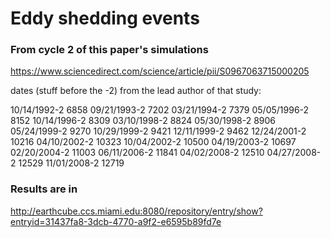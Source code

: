 # Eddy shedding events
### From cycle 2 of this paper's simulations
https://www.sciencedirect.com/science/article/pii/S0967063715000205

dates (stuff before the -2) from the lead author of that study:

10/14/1992-2 6858
09/21/1993-2 7202
03/21/1994-2 7379
05/05/1996-2 8152
10/14/1996-2 8309
03/10/1998-2 8824
05/30/1998-2 8906
05/24/1999-2 9270
10/29/1999-2 9421
12/11/1999-2 9462
12/24/2001-2 10216
04/10/2002-2 10323
10/04/2002-2 10500
04/19/2003-2 10697
02/20/2004-2 11003
06/11/2006-2 11841
04/02/2008-2 12510
04/27/2008-2 12529
11/01/2008-2 12719

### Results are in 
http://earthcube.ccs.miami.edu:8080/repository/entry/show?entryid=31437fa8-3dcb-4770-a9f2-e6595b89fd7e
